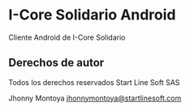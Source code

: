 # I-Core Solidario Android

Cliente Android de I-Core Solidario



## Derechos de autor

Todos los derechos reservados Start Line Soft SAS

Jhonny Montoya
jhonnymontoya@startlinesoft.com
